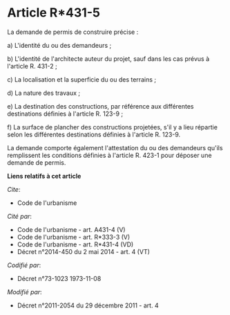 # Article R*431-5

La demande de permis de construire précise :

a) L'identité du ou des demandeurs ;

b) L'identité de l'architecte auteur du projet, sauf dans les cas prévus à l'article R. 431-2 ;

c) La localisation et la superficie du ou des terrains ;

d) La nature des travaux ;

e) La destination des constructions, par référence aux différentes destinations définies à l'article R. 123-9 ;

f) La surface de plancher des constructions projetées, s'il y a lieu répartie selon les différentes destinations définies à
l'article R. 123-9.

La demande comporte également l'attestation du ou des demandeurs qu'ils remplissent les conditions définies à l'article R.
423-1 pour déposer une demande de permis.

**Liens relatifs à cet article**

_Cite_:

  - Code de l'urbanisme

_Cité par_:

  - Code de l'urbanisme - art. A431-4 (V)
  - Code de l'urbanisme - art. R*333-3 (V)
  - Code de l'urbanisme - art. R*431-4 (VD)
  - Décret n°2014-450 du 2 mai 2014 - art. 4 (VT)

_Codifié par_:

  - Décret n°73-1023 1973-11-08

_Modifié par_:

  - Décret n°2011-2054 du 29 décembre 2011 - art. 4

